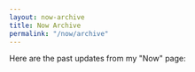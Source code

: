 ```yaml
---
layout: now-archive
title: Now Archive
permalink: "/now/archive"
---
```


Here are the past updates from my "Now" page: